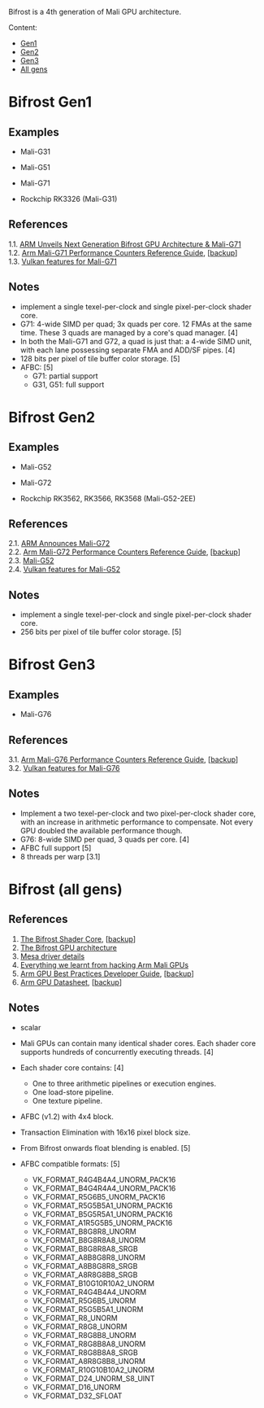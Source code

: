 Bifrost is a 4th generation of Mali GPU architecture.

Content:
* [Gen1](#Bifrost-Gen1)
* [Gen2](#Bifrost-Gen2)
* [Gen3](#Bifrost-Gen3)
* [All gens](#Bifrost-(all-gens))

# Bifrost Gen1

## Examples

* Mali-G31
* Mali-G51
* Mali-G71

* Rockchip RK3326 (Mali-G31)

## References

1.1. [ARM Unveils Next Generation Bifrost GPU Architecture & Mali-G71](https://www.anandtech.com/show/10375/arm-unveils-bifrost-and-mali-g71)<br/>
1.2. [Arm Mali-G71 Performance Counters Reference Guide](https://developer.arm.com/documentation/102641/0106), [[backup](../pdf/arm_mali-g71_performance_counters_reference_guide_102641_0105_en.pdf)]<br/>
1.3. [Vulkan features for Mali-G71](https://vulkan.gpuinfo.org/listreports.php?devicename=Mali-G71)<br/>

## Notes

* implement a single texel-per-clock and single pixel-per-clock shader core.
* G71: 4-wide SIMD per quad; 3x quads per core. 12 FMAs at the same time. These 3 quads are managed by a core's quad manager. [4]
* In both the Mali-G71 and G72, a quad is just that: a 4-wide SIMD unit, with each lane possessing separate FMA and ADD/SF pipes. [4]
* 128 bits per pixel of tile buffer color storage. [5]
* AFBC: [5]
	- G71: partial support
	- G31, G51: full support

# Bifrost Gen2

## Examples

* Mali-G52
* Mali-G72

* Rockchip RK3562, RK3566, RK3568 (Mali-G52-2EE)

## References

2.1. [ARM Announces Mali-G72](https://www.anandtech.com/show/11459/arm-announces-malig72-bifrost-refined-for-the-highend-soc)<br/>
2.2. [Arm Mali-G72 Performance Counters Reference Guide](https://developer.arm.com/documentation/102642/0106/), [[backup](../pdf/arm_mali-g72_performance_counters_reference_guide_102642_0106_en.pdf)]<br/>
2.3. [Mali-G52](https://developer.arm.com/Processors/Mali-G52)<br/>
2.4. [Vulkan features for Mali-G52](https://vulkan.gpuinfo.org/listreports.php?devicename=Mali-G52)<br/>

## Notes

* implement a single texel-per-clock and single pixel-per-clock shader core.
* 256 bits per pixel of tile buffer color storage. [5]


# Bifrost Gen3

## Examples

* Mali-G76

## References

3.1. [Arm Mali-G76 Performance Counters Reference Guide](https://developer.arm.com/documentation/102697/latest/), [[backup](../pdf/arm_mali-g76_performance_counters_reference_guide_102697_0106_en.pdf)]<br/>
3.2. [Vulkan features for Mali-G76](https://vulkan.gpuinfo.org/listreports.php?devicename=Mali-G76)<br/>

## Notes

* Implement a two texel-per-clock and two pixel-per-clock shader core, with an increase in arithmetic performance to compensate. Not every GPU doubled the available performance though.
* G76: 8-wide SIMD per quad, 3 quads per core. [4]
* AFBC full support [5]
* 8 threads per warp [3.1]


# Bifrost (all gens)

## References

1. [The Bifrost Shader Core](https://community.arm.com/developer/tools-software/graphics/b/blog/posts/the-mali-gpu-an-abstract-machine-part-4---the-bifrost-shader-core), [[backup](../pdf/the_bifrost_shader_core_102546_0100_02_en.pdf)]
2. [The Bifrost GPU architecture](https://old.hotchips.org/wp-content/uploads/hc_archives/hc28/HC28.22-Monday-Epub/HC28.22.10-GPU-HPC-Epub/HC28.22.110-Bifrost-JemDavies-ARM-v04-9.pdf)
3. [Mesa driver details](https://docs.mesa3d.org/drivers/panfrost.html)
4. [Everything we learnt from hacking Arm Mali GPUs](https://github.com/fxlin/mali)
5. [Arm GPU Best Practices Developer Guide](https://developer.arm.com/documentation/101897/latest/), [[backup](../pdf/arm_gpu_best_practices_developer_guide_101897_0302_04_en.pdf)]
6. [Arm GPU Datasheet](https://developer.arm.com/documentation/102849/0700/), [[backup](../pdf/Arm_GPU_Datasheet_v3.pdf)]

## Notes

* scalar
* Mali GPUs can contain many identical shader cores. Each shader core supports hundreds of concurrently executing threads. [4]
* Each shader core contains: [4]
	- One to three arithmetic pipelines or execution engines.
	- One load-store pipeline.
	- One texture pipeline.

* AFBC (v1.2) with 4x4 block.
* Transaction Elimination with 16x16 pixel block size.

* From Bifrost onwards float blending is enabled. [5]

* AFBC compatible formats: [5]
	- VK_FORMAT_R4G4B4A4_UNORM_PACK16
	- VK_FORMAT_B4G4R4A4_UNORM_PACK16
	- VK_FORMAT_R5G6B5_UNORM_PACK16
	- VK_FORMAT_R5G5B5A1_UNORM_PACK16
	- VK_FORMAT_B5G5R5A1_UNORM_PACK16
	- VK_FORMAT_A1R5G5B5_UNORM_PACK16
	- VK_FORMAT_B8G8R8_UNORM
	- VK_FORMAT_B8G8R8A8_UNORM
	- VK_FORMAT_B8G8R8A8_SRGB
	- VK_FORMAT_A8B8G8R8_UNORM
	- VK_FORMAT_A8B8G8R8_SRGB
	- VK_FORMAT_A8R8G8B8_SRGB
	- VK_FORMAT_B10G10R10A2_UNORM
	- VK_FORMAT_R4G4B4A4_UNORM
	- VK_FORMAT_R5G6B5_UNORM
	- VK_FORMAT_R5G5B5A1_UNORM
	- VK_FORMAT_R8_UNORM
	- VK_FORMAT_R8G8_UNORM
	- VK_FORMAT_R8G8B8_UNORM
	- VK_FORMAT_R8G8B8A8_UNORM
	- VK_FORMAT_R8G8B8A8_SRGB
	- VK_FORMAT_A8R8G8B8_UNORM
	- VK_FORMAT_R10G10B10A2_UNORM
	- VK_FORMAT_D24_UNORM_S8_UINT
	- VK_FORMAT_D16_UNORM
	- VK_FORMAT_D32_SFLOAT

